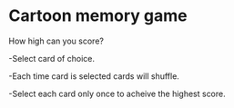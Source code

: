 # Cartoon memory game

How high can you score?

-Select card of choice. 

-Each time card is selected cards will shuffle.

-Select each card only once to acheive the highest score.

